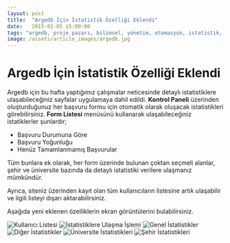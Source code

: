 ```yaml
---
layout: post
title:  "Argedb İçin İstatistik Özelliği Eklendi"
date:   2015-02-05 15:00:00
tags: "argedb, proje pazarı, bilimsel, yönetim, otomasyon, istatistik, grafik, türler"
image: /assets/article_images/argedb.jpg
---
```


# Argedb İçin İstatistik Özelliği Eklendi

Argedb için bu hafta yaptığımız çalışmalar neticesinde detaylı istatistiklere ulaşabileceğiniz sayfalar uygulamaya dahil edildi. **Kontrol Paneli** üzerinden oluşturduğunuz her başvuru formu için otomatik olarak oluşacak istatistikleri görebilirsiniz. **Form Listesi** menüsünü kullanarak ulaşabileceğiniz istatiklerler şunlardır;

- Başvuru Durumuna Göre
- Başvuru Yoğunluğu 
- Henüz Tamamlanmamış Başvurular


Tüm bunlara ek olarak, her form üzerinde bulunan çoktan seçmeli alanlar, şehir ve üniversite bazında da detaylı istatistiki verilere ulaşmanız mümkündür. 

Ayrıca, siteniz üzerinden kayıt olan tüm kullanıcıların listesine artık ulaşabilir ve ilgili listeyi dışarı aktarabilirsiniz.


Aşağıda yeni eklenen özelliklerin ekran görüntülerini bulabilirsiniz.



![Kullanıcı Listesi](http://metalikfikirler.org/assets/presentation/5.2/01.png)
![İstatistiklere Ulaşma İşlemi](http://metalikfikirler.org/assets/presentation/5.2/02.png)
![Genel İstatistikler](http://metalikfikirler.org/assets/presentation/5.2/03.png)
![Diğer İstatistikler](http://metalikfikirler.org/assets/presentation/5.2/04.png)
![Üniversite İstatistikleri](http://metalikfikirler.org/assets/presentation/5.2/05.png)
![Şehir İstatistikleri](http://metalikfikirler.org/assets/presentation/5.2/06.png)
